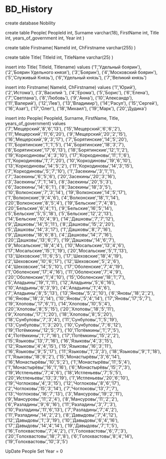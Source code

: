 # BD_History
create database Nobility


create table People( 
	PeopleId int,
	Surname varchar(18),
	FirstName int,
	Title int,
	years_of_government int,
	Year int
)

create table Firstname(
	NameId int,
	ChFirstname varchar(255)
)


create table Title(
	TitleId int,
	TitleName varchar(25)
)

insert into Title( TitleId, Titlename)
values 
('1','Удельный боярин'),
('2','Боярин Удельного князя'),
('3','Боярин'),
('4','Московский боярин'),
('5','Служивый Князь'),
('6','Удельный князь'),
('7','Великий князь')


insert into Firstname( NameId, ChFirstname)
values 
('1','Юрий'),
('2','Истома'),
('3','Василий '),
('4','Ерома'),
('5','Борис'),
('6','Елена'),
('7','Светлана'),
('8','Любовь'),
('9','Анна'),
('10','Александр'),
('11','Валерий'),
('12','Лев'),
('13','Владимир'),
('14','Расул'),
('15','Сергей'),
('16','Азат'),
('17','Олег'),
('18','Михаил'),
('19','Марк'),
('20','Дудика')



insert into People( PeopleId, Surname, FirstName, Title, years_of_government)
values	
('7','Мещерский','8','6','13'),
('15','Мещерский','6','6','2'),
('11','Мещерский','11','6','20'),
('9','Мещерский','20','2','15'),
('16','Мещерский','9','3','17'),
('7','Борятинские','14','5','20'),
('11','Борятинские','1','1','5'),
('14','Борятинские','18','3','7'),
('8','Борятинские','17','6','13'),
('18','Борятинские','12','1','2'),
('19','Коркодиновы','4','3','10'),
('17','Коркодиновы','11','1','6'),
('1','Коркодиновы','1','7','20'),
('10','Коркодиновы','19','6','10'),
('13','Коркодиновы','14','5','2'),
('11','Коркодиновы','14','3','15'),
('7','Коркодиновы','5','7','10'),
('1','Засекины','3','1','1'),
('7','Засекины','6','5','6'),
('20','Засекины','20','3','16'),
('3','Засекины','7','1','14'),
('8','Засекины','20','5','3'),
('6','Засекины','14','6','1'),
('8','Засекины','18','3','5'),
('10','Волконские','7','3','14'),
('19','Волконские','14','5','17'),
('1','Волконские','9','4','6'),
('4','Волконские','18','1','14'),
('20','Волконские','8','5','4'),
('19','Бельские','7','4','8'),
('20','Бельские','6','4','1'),
('9','Бельские','16','5','14'),
('5','Бельские','5','5','18'),
('5','Бельские','12','2','13'),
('14','Бельские','10','4','9'),
('14','Дашковы','7','7','12'),
('9','Дашковы','14','5','11'),
('8','Дашковы','15','2','20'),
('5','Дашковы','14','3','17'),
('1','Дашковы','8','7','16'),
('9','Дашковы','18','6','8'),
('4','Дашковы','14','7','16'),
('20','Дашковы','13','6','7'),
('19','Дашковы','14','6','7'),
('9','Мосальские','18','4','4'),
('10','Мосальские','13','4','6'),
('17','Мосальские','15','1','19'),
('20','Мосальские','5','1','13'),
('13','Шеховские','11','6','5'),
('17','Шеховские','18','4','19'),
('2','Шеховские','10','6','17'),
('12','Шеховские','5','2','6'),
('4','Шеховские','14','5','10'),
('17','Оболенские','7','4','19'),
('1','Оболенские','17','4','16'),
('11','Оболенские','7','4','9'),
('20','Оболенские','1','4','10'),
('15','Оболенские','18','1','7'),
('5','Аладьины','19','1','11'),
('12','Аладьины','5','6','16'),
('10','Аладьины','6','3','9'),
('4','Аладьины','1','4','6'),
('7','Аладьины','8','5','13'),
('13','Яновы','5','2','10'),
('6','Яновы','18','2','2'),
('16','Яновы','18','3','14'),
('10','Яновы','5','4','14'),
('17','Яновы','17','5','7'),
('19','Хлоповы','17','6','1'),
('14','Хлоповы','10','5','4'),
('20','Хлоповы','8','5','15'),
('20','Хлоповы','18','5','11'),
('9','Хлоповы','17','1','20'),
('18','Хлоповы','8','5','20'),
('18','Сунбуловы','7','3','4'),
('11','Сунбуловы','1','5','19'),
('13','Сунбуловы','1','3','20'),
('10','Сунбуловы','7','6','12'),
('19','Потёмкины','12','5','7'),
('10','Потёмкины','1','7','5'),
('4','Потёмкины','1','7','16'),
('17','Потёмкины','15','2','2'),
('15','Языковы','13','7','16'),
('16','Языковы','4','3','15'),
('12','Языковы','4','4','15'),
('15','Языковы','16','3','11'),
('16','Языковы','9','5','17'),
('11','Языковы','1','3','3'),
('18','Языковы','9','1','18'),
('1','Языковы','18','6','2'),
('15','Монастырёвы','3','6','14'),
('16','Монастырёвы','10','5','2'),
('1','Монастырёвы','11','5','4'),
('1','Монастырёвы','16','1','16'),
('6','Монастырёвы','15','7','3'),
('19','Истленьевы','7','4','6'),
('18','Истленьевы','7','5','5'),
('20','Истленьевы','13','3','19'),
('1','Истленьевы','20','6','10'),
('19','Чоглоковы','4','3','15'),
('12','Чоглоковы','8','6','17'),
('2','Чоглоковы','15','3','14'),
('7','Чоглоковы','13','7','7'),
('13','Чоглоковы','16','7','13'),
('3','Мансуровы','19','2','11'),
('9','Мансуровы','11','2','4'),
('8','Мансуровы','11','2','2'),
('6','Разладины','9','6','16'),
('11','Разладины','3','7','3'),
('10','Разладины','11','6','13'),
('7','Разладины','7','4','2'),
('11','Разладины','14','2','2'),
('8','Давыдовы','7','4','12'),
('12','Давыдовы','1','3','19'),
('10','Давыдовы','6','4','16'),
('17','Давыдовы','14','4','14'),
('19','Давыдовы','7','1','5'),
('16','Голохвастовы','7','4','2'),
('1','Голохвастовы','6','7','3'),
('20','Голохвастовы','18','7','8'),
('6','Голохвастовы','8','4','14'),
('19','Голохвастовы','10','3','5')

UpDate People 
	Set Year = 0
